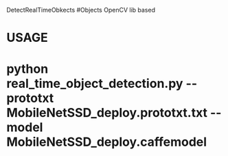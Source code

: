 DetectRealTimeObkects #Objects
OpenCV lib based

# USAGE
# python real_time_object_detection.py --prototxt MobileNetSSD_deploy.prototxt.txt --model MobileNetSSD_deploy.caffemodel


